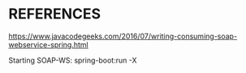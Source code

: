 # REFERENCES

https://www.javacodegeeks.com/2016/07/writing-consuming-soap-webservice-spring.html


Starting SOAP-WS: spring-boot:run -X